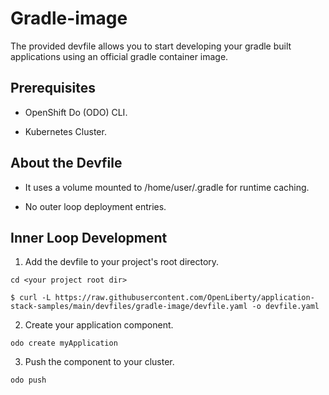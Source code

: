 # Gradle-image

The provided devfile allows you to start developing your gradle built applications using an official gradle container image.

## Prerequisites

- OpenShift Do (ODO) CLI.

- Kubernetes Cluster.


## About the Devfile

- It uses a volume mounted to /home/user/.gradle for runtime caching.

- No outer loop deployment entries.


## Inner Loop Development

1. Add the devfile to your project's root directory.

```
cd <your project root dir>
```
```
$ curl -L https://raw.githubusercontent.com/OpenLiberty/application-stack-samples/main/devfiles/gradle-image/devfile.yaml -o devfile.yaml  
```

2. Create your application component.

```
odo create myApplication
```

3. Push the component to your cluster.

```
odo push
```